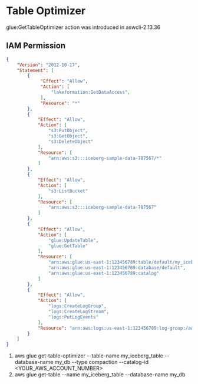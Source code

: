 # Table Optimizer

glue:GetTableOptimizer action was introduced in aswcli-2.13.36

## IAM Permission

```json
{
    "Version": "2012-10-17",
    "Statement": [
        {
             "Effect": "Allow",
             "Action": [
                 "lakeformation:GetDataAccess",
             ],
             "Resource": "*"
        },
        {
            "Effect": "Allow",
            "Action": [
                "s3:PutObject",
                "s3:GetObject",
                "s3:DeleteObject"
            ],
            "Resource": [
                "arn:aws:s3:::iceberg-sample-data-787567/*"
            ]
        },
        {
            "Effect": "Allow",
            "Action": [
                "s3:ListBucket"
            ],
            "Resource": [
                "arn:aws:s3:::iceberg-sample-data-787567"
            ]
        },
        {
            "Effect": "Allow",
            "Action": [
                "glue:UpdateTable",
                "glue:GetTable"
            ],
            "Resource": [
                "arn:aws:glue:us-east-1:123456789:table/default/my_iceberg_table",
                "arn:aws:glue:us-east-1:123456789:database/default",
                "arn:aws:glue:us-east-1:123456789:catalog"
            ]
        },
        {
            "Effect": "Allow",
            "Action": [
                "logs:CreateLogGroup",
                "logs:CreateLogStream",
                "logs:PutLogEvents"
            ],
            "Resource": "arn:aws:logs:us-east-1:123456789:log-group:/aws-glue/iceberg-compaction/logs:*"
        }
    ]
}
```

1. aws glue get-table-optimizer --table-name my_iceberg_table --database-name my_db --type compaction  --catalog-id <YOUR_AWS_ACCOUNT_NUMBER>
2. aws glue get-table --name my_iceberg_table --database-name my_db
